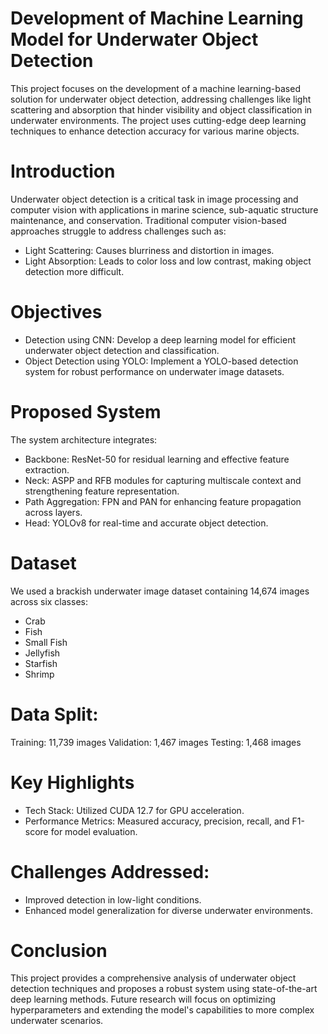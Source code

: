 # Development of Machine Learning Model for Underwater Object Detection
This project focuses on the development of a machine learning-based solution for underwater object detection, addressing challenges like light scattering and absorption that hinder visibility and object classification in underwater environments. The project uses cutting-edge deep learning techniques to enhance detection accuracy for various marine objects.

# Introduction
Underwater object detection is a critical task in image processing and computer vision with applications in marine science, sub-aquatic structure maintenance, and conservation. Traditional computer vision-based approaches struggle to address challenges such as:

 - Light Scattering: Causes blurriness and distortion in images.
 - Light Absorption: Leads to color loss and low contrast, making object detection more difficult.
# Objectives
 - Detection using CNN: Develop a deep learning model for efficient underwater object detection and classification.
 - Object Detection using YOLO: Implement a YOLO-based detection system for robust performance on underwater image datasets.
# Proposed System
The system architecture integrates:

 - Backbone: ResNet-50 for residual learning and effective feature extraction.
 - Neck: ASPP and RFB modules for capturing multiscale context and strengthening feature representation.
 - Path Aggregation: FPN and PAN for enhancing feature propagation across layers.
 - Head: YOLOv8 for real-time and accurate object detection.
# Dataset
We used a brackish underwater image dataset containing 14,674 images across six classes:

 - Crab
 - Fish
 - Small Fish
 - Jellyfish
 - Starfish
 - Shrimp
# Data Split:
Training: 11,739 images
Validation: 1,467 images
Testing: 1,468 images
# Key Highlights
 - Tech Stack: Utilized CUDA 12.7 for GPU acceleration.
 - Performance Metrics: Measured accuracy, precision, recall, and F1-score for model evaluation.
# Challenges Addressed:
 - Improved detection in low-light conditions.
 - Enhanced model generalization for diverse underwater environments.
# Conclusion
This project provides a comprehensive analysis of underwater object detection techniques and proposes a robust system using state-of-the-art deep learning methods. Future research will focus on optimizing hyperparameters and extending the model's capabilities to more complex underwater scenarios.
